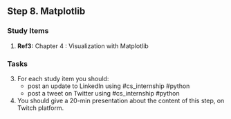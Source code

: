 ## Step 8. Matplotlib

### Study Items
  1. **Ref3:** Chapter 4 : Visualization with Matplotlib

### Tasks

 3. For each study item you should:  
     - post an update to LinkedIn using #cs_internship #python  
     - post a tweet on Twitter using #cs_internship #python
 4. You should give a 20-min presentation about the content of this step, on Twitch platform.